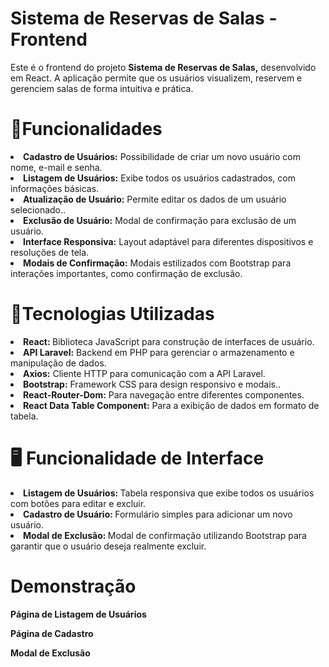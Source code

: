 <h1>Sistema de Reservas de Salas - Frontend</h1>

<p>
Este é o frontend do projeto <strong> Sistema de Reservas de Salas,</strong> desenvolvido em React. A aplicação permite que os usuários visualizem, reservem e gerenciem salas de forma intuitiva e prática.
</p>


<h1>🎨Funcionalidades</h1>
<li><strong>Cadastro de Usuários:</strong> Possibilidade de criar um novo usuário com nome, e-mail e senha.</li>
<li><strong>Listagem de Usuários:</strong> Exibe todos os usuários cadastrados, com informações básicas.</li>
<li><strong>Atualização de Usuário:</strong> Permite editar os dados de um usuário selecionado..</li>
<li><strong>Exclusão de Usuário:</strong> Modal de confirmação para exclusão de um usuário.</li>
<li><strong>Interface Responsiva:</strong> Layout adaptável para diferentes dispositivos e resoluções de tela.</li>
<li><strong>Modais de Confirmação:</strong> Modais estilizados com Bootstrap para interações importantes, como confirmação de exclusão.</li>


<h1>🔧Tecnologias Utilizadas</h1>
<li><strong>React: </strong> Biblioteca JavaScript para construção de interfaces de usuário.</li>
<li><strong>API Laravel:</strong> Backend em PHP para gerenciar o armazenamento e manipulação de dados.</li>
<li><strong>Axios:</strong> Cliente HTTP para comunicação com a API Laravel.</li>
<li><strong>Bootstrap:</strong> Framework CSS para design responsivo e modais..</li>
<li><strong>React-Router-Dom:</strong> Para navegação entre diferentes componentes.</li>
<li><strong>React Data Table Component:</strong>  Para a exibição de dados em formato de tabela.</li>



<h1>🖥️ Funcionalidade de Interface</h1>
<li><strong>Listagem de Usuários: </strong> Tabela responsiva que exibe todos os usuários com botões para editar e excluir.</li>
<li><strong>Cadastro de Usuário: </strong> Formulário simples para adicionar um novo usuário.</li>
<li><strong>Modal de Exclusão: </strong> Modal de confirmação utilizando Bootstrap para garantir que o usuário deseja realmente excluir.</li>

<h1>Demonstração</h1>
<p><strong>Página de Listagem de Usuários</strong></p>
<p><strong>Página de Cadastro</strong></p>
<p><strong>Modal de Exclusão</strong></p>


<br>
<br>





